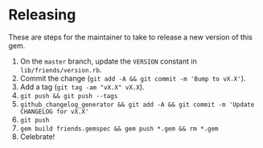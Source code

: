 # Releasing

These are steps for the maintainer to take to release a new version of this gem.

1. On the `master` branch, update the `VERSION` constant in
`lib/friends/version.rb`.
2. Commit the change (`git add -A && git commit -m 'Bump to vX.X'`).
3. Add a tag (`git tag -am "vX.X" vX.X`).
4. `git push && git push --tags`
5. `github_changelog_generator && git add -A && git commit -m 'Update CHANGELOG for vX.X'`
6. `git push`
7. `gem build friends.gemspec && gem push *.gem && rm *.gem`
8. Celebrate!
